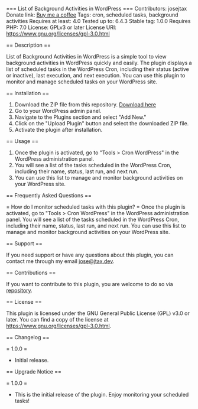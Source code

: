 === List of Background Activities in WordPress ===
Contributors: josejtax
Donate link: [Buy me a coffee](https://www.buymeacoffee.com/josejtax)
Tags: cron, scheduled tasks, background activities
Requires at least: 4.0
Tested up to: 6.4.3
Stable tag: 1.0.0
Requires PHP: 7.0
License: GPLv3 or later
License URI: https://www.gnu.org/licenses/gpl-3.0.html

== Description ==

List of Background Activities in WordPress is a simple tool to view background activities in WordPress quickly and easily. The plugin displays a list of scheduled tasks in the WordPress Cron, including their status (active or inactive), last execution, and next execution. You can use this plugin to monitor and manage scheduled tasks on your WordPress site.

== Installation ==

1. Download the ZIP file from this repository. [Download here](https://github.com/josejtax/cron-view-wordpress/archive/refs/heads/main.zip)
2. Go to your WordPress admin panel.
3. Navigate to the Plugins section and select "Add New."
4. Click on the "Upload Plugin" button and select the downloaded ZIP file.
5. Activate the plugin after installation.

== Usage ==

1. Once the plugin is activated, go to "Tools > Cron WordPress" in the WordPress administration panel.
2. You will see a list of the tasks scheduled in the WordPress Cron, including their name, status, last run, and next run.
3. You can use this list to manage and monitor background activities on your WordPress site.

== Frequently Asked Questions ==

= How do I monitor scheduled tasks with this plugin? =
Once the plugin is activated, go to "Tools > Cron WordPress" in the WordPress administration panel. You will see a list of the tasks scheduled in the WordPress Cron, including their name, status, last run, and next run. You can use this list to manage and monitor background activities on your WordPress site.

== Support ==

If you need support or have any questions about this plugin, you can contact me through my email [jose@jtax.dev](mailto:jose@jtax.dev).

== Contributions ==

If you want to contribute to this plugin, you are welcome to do so via [repository](https://github.com/josejtax/cron-view-wordpress).

== License ==

This plugin is licensed under the GNU General Public License (GPL) v3.0 or later. You can find a copy of the license at https://www.gnu.org/licenses/gpl-3.0.html.

== Changelog ==

= 1.0.0 =

* Initial release.

== Upgrade Notice ==

= 1.0.0 =

* This is the initial release of the plugin. Enjoy monitoring your scheduled tasks!
